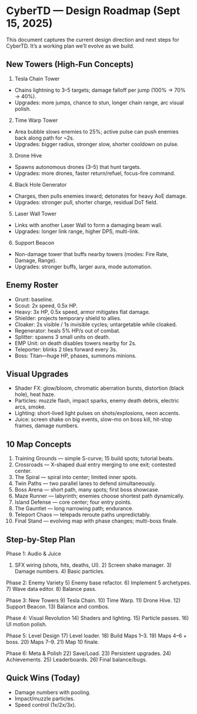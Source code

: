 # CyberTD — Design Roadmap (Sept 15, 2025)

This document captures the current design direction and next steps for CyberTD. It’s a working plan we’ll evolve as we build.

## New Towers (High-Fun Concepts)

1. Tesla Chain Tower
- Chains lightning to 3–5 targets; damage falloff per jump (100% → 70% → 40%).
- Upgrades: more jumps, chance to stun, longer chain range, arc visual polish.

2. Time Warp Tower
- Area bubble slows enemies to 25%; active pulse can push enemies back along path for ~2s.
- Upgrades: bigger radius, stronger slow, shorter cooldown on pulse.

3. Drone Hive
- Spawns autonomous drones (3–5) that hunt targets.
- Upgrades: more drones, faster return/refuel, focus-fire command.

4. Black Hole Generator
- Charges, then pulls enemies inward; detonates for heavy AoE damage.
- Upgrades: stronger pull, shorter charge, residual DoT field.

5. Laser Wall Tower
- Links with another Laser Wall to form a damaging beam wall.
- Upgrades: longer link range, higher DPS, multi-link.

6. Support Beacon
- Non-damage tower that buffs nearby towers (modes: Fire Rate, Damage, Range).
- Upgrades: stronger buffs, larger aura, mode automation.

## Enemy Roster

- Grunt: baseline.
- Scout: 2x speed, 0.5x HP.
- Heavy: 3x HP, 0.5x speed, armor mitigates flat damage.
- Shielder: projects temporary shield to allies.
- Cloaker: 2s visible / 1s invisible cycles; untargetable while cloaked.
- Regenerator: heals 5% HP/s out of combat.
- Splitter: spawns 3 small units on death.
- EMP Unit: on death disables towers nearby for 2s.
- Teleporter: blinks 2 tiles forward every 3s.
- Boss: Titan—huge HP, phases, summons minions.

## Visual Upgrades

- Shader FX: glow/bloom, chromatic aberration bursts, distortion (black hole), heat haze.
- Particles: muzzle flash, impact sparks, enemy death debris, electric arcs, smoke.
- Lighting: short-lived light pulses on shots/explosions, neon accents.
- Juice: screen shake on big events, slow-mo on boss kill, hit-stop frames, damage numbers.

## 10 Map Concepts

1. Training Grounds — simple S-curve; 15 build spots; tutorial beats.
2. Crossroads — X-shaped dual entry merging to one exit; contested center.
3. The Spiral — spiral into center; limited inner spots.
4. Twin Paths — two parallel lanes to defend simultaneously.
5. Boss Arena — short path, many spots; first boss showcase.
6. Maze Runner — labyrinth; enemies choose shortest path dynamically.
7. Island Defense — core center; four entry points.
8. The Gauntlet — long narrowing path; endurance.
9. Teleport Chaos — telepads reroute paths unpredictably.
10. Final Stand — evolving map with phase changes; multi-boss finale.

## Step-by-Step Plan

Phase 1: Audio & Juice
1) SFX wiring (shots, hits, deaths, UI). 2) Screen shake manager. 3) Damage numbers. 4) Basic particles.

Phase 2: Enemy Variety
5) Enemy base refactor. 6) Implement 5 archetypes. 7) Wave data editor. 8) Balance pass.

Phase 3: New Towers
9) Tesla Chain. 10) Time Warp. 11) Drone Hive. 12) Support Beacon. 13) Balance and combos.

Phase 4: Visual Revolution
14) Shaders and lighting. 15) Particle passes. 16) UI motion polish.

Phase 5: Level Design
17) Level loader. 18) Build Maps 1–3. 19) Maps 4–6 + boss. 20) Maps 7–9. 21) Map 10 finale.

Phase 6: Meta & Polish
22) Save/Load. 23) Persistent upgrades. 24) Achievements. 25) Leaderboards. 26) Final balance/bugs.

## Quick Wins (Today)
- Damage numbers with pooling.
- Impact/muzzle particles.
- Speed control (1x/2x/3x).

